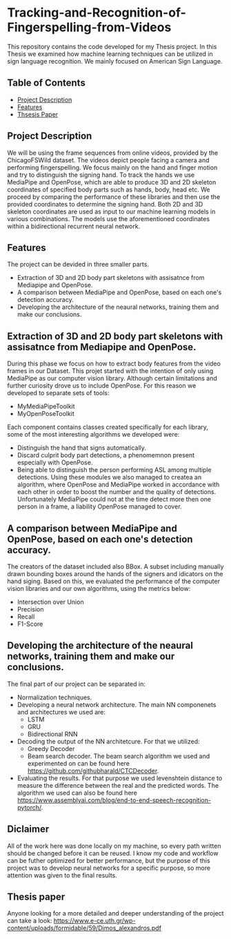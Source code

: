 # Tracking-and-Recognition-of-Fingerspelling-from-Videos
This repository contains the code developed for my Thesis project. In this Thesis we examined how machine learning techniques can be utilized in sign language recognition. We mainly focused on American Sign Language.
## Table of Contents

- [Project Description](#project-description)
- [Features](#features)
- [Thsesis Paper](#thesis-paper)


## Project Description

We will be using the frame sequences from online videos, provided by the ChicagoFSWild dataset. The videos depict people facing a camera and performing fingerspelling. We focus mainly on the hand and finger motion and try to distinguish the signing hand. To track the hands we use MediaPipe and OpenPose, which are able to produce 3D and 2D skeleton coordinates of specified body parts such as hands, body, head etc. We proceed by comparing the performance of these libraries and then use the provided coordinates to determine the signing hand. Both 2D and 3D skeleton coordinates are used as input to our machine learning models in various combinations. The models use the aforementioned coordinates within a bidirectional recurrent neural network.

## Features

The project can be devided in three smaller parts.
- Extraction of 3D and 2D body part skeletons with assisatnce from Mediapipe and OpenPose.
- A comparison between MediaPipe and OpenPose, based on each one's detection accuracy.
- Developing the architecture of the neaural networks, training them and make our conclusions.

## Extraction of 3D and 2D body part skeletons with assisatnce from Mediapipe and OpenPose.
During this phase we focus on how to extract body features from the video frames in our Dataset. This projet started with the intention of only using MediaPipe as our computer vision library. Although certain limitations and further curiosity drove us to include OpenPose. For this reason we developed to separate sets of tools:
- MyMediaPipeToolkit
- MyOpenPoseToolkit

Each component contains classes created specifically for each library, some of the most interesting algorithms we developed were:
- Distinguish the hand that signs automatically.
- Discard culprit body part detections, a phenomemnon present especially with OpenPose.
- Being able to distinguish the person performing ASL among multiple detections.
Using these modules we also managed to createa an algorithm, where OpenPose and MediaPipe worked in accordance with each other in order to boost the number and the quality of detections. Unfortunately MediaPipe could not at the time detect more then one person in a frame, a liability OpenPose managed to cover.

## A comparison between MediaPipe and OpenPose, based on each one's detection accuracy.
The creators of the dataset included also BBox. A subset including manually drawn bounding boxes around the hands of the signers and idicators on the hand siging. Based on this, we evaluated the performance of the computer vision libraries and our own algorithms, using the metrics below:
- Intersection over Union
- Precision
- Recall
- F1-Score


## Developing the architecture of the neaural networks, training them and make our conclusions.
The final part of our project can be separated in:
- Normalization techniques.
- Developing a neural network architecture. The main NN componenets and architectures we used are:
  - LSTM
  - GRU
  - Bidirectional RNN
- Decoding the output of the NN architetcure. For that we utilized:
  - Greedy Decoder
  - Beam search decoder. The beam search algorithm we used and experimented on can be found here https://github.com/githubharald/CTCDecoder.
- Evaluating the results. For that purpose we used levenshtein distance to measure the difference between the real and the predicted words. The algorithm we used can also be found here https://www.assemblyai.com/blog/end-to-end-speech-recognition-pytorch/.

## Diclaimer
All of the work here was done locally on my machine, so every path written should be changed before it can be reused. I know my code and workflow can be futher optimized for better performance, but the purpose of this project was to develop neural networks for a specific purpose, so more attention was given to the final results.
    
## Thesis paper
Anyone looking for a more detailed and deeper understanding of the project can take a look:
https://www.e-ce.uth.gr/wp-content/uploads/formidable/59/Dimos_alexandros.pdf

